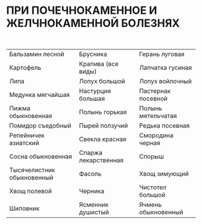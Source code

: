 # ПРИ ПОЧЕЧНОКАМЕННОЕ И ЖЕЛЧНОКАМЕННОЙ БОЛЕЗНЯХ

 

|                            |                      |                     |
|----------------------------|----------------------|---------------------|
| Бальзамин лесной           | Брусника             | Герань луговая      |
| Картофель                  | Крапива (все виды)   | Лапчатка гусиная    |
| Липа                       | Лопух большой        | Лопух войлочный     |
| Медунка мягчайшая          | Настурция большая    | Пастернак посевной  |
| Пижма обыкновенная         | Полынь горькая       | Полынь метельчатая  |
| Помидор съедобный          | Пырей ползучий       | Редька посевная     |
| Репейничек азиатский       | Свекла красная       | Смородина черная    |
| Сосна обыкновенная         | Спаржа лекарственная | Спорыш              |
| Тысячелистник обыкновенный | Фасоль               | Хвощ зимующий       |
| Хвощ полевой               | Черника              | Чистотел большой    |
| Шиповник                   | Ясменник душистый    | Ячмень обыкновенный |
